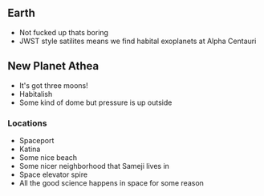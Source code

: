 
## Earth
* Not fucked up thats boring
* JWST style satilites means we find habital exoplanets at Alpha Centauri

## New Planet Athea
* It's got three moons!
* Habitalish 
* Some kind of dome but pressure is up outside

### Locations
* Spaceport
* Katina
* Some nice beach
* Some nicer neighborhood that Sameji lives in
* Space elevator spire 
* All the good science happens in space for some reason